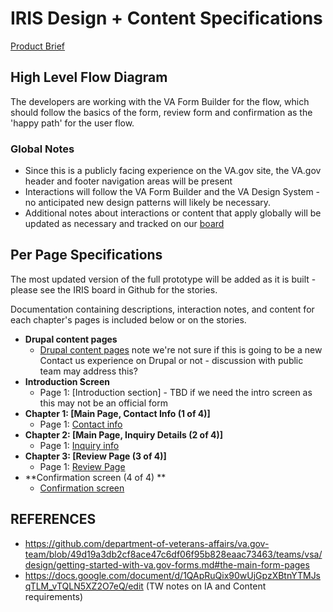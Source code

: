 # IRIS Design + Content Specifications 

[Product Brief](https://github.com/department-of-veterans-affairs/va.gov-team/blob/master/products/iris/IRIS-product-brief.md)

## High Level Flow Diagram
 
The developers are working with the VA Form Builder for the flow, which should follow the basics of the form, review form and confirmation as the 'happy path' for the user flow.

### Global Notes

- Since this is a publicly facing experience on the VA.gov site, the VA.gov header and footer navigation areas will be present
- Interactions will follow the VA Form Builder and the VA Design System - no anticipated new design patterns will likely be necessary.
- Additional notes about interactions or content that apply globally will be updated as necessary and tracked on our [board](https://app.zenhub.com/workspaces/orchidiris-5f29c3a0250c8f001f1397ac/board?repos=285091133
)

## Per Page Specifications
The most updated version of the full prototype will be added as it is built - please see the IRIS board in Github for the stories.

Documentation containing descriptions, interaction notes, and content for each chapter's pages is included below or on the stories.

- **Drupal content pages** 
   - [Drupal content pages](LINK) note we're not sure if this is going to be a new Contact us experience on Drupal or not - discussion with public team may address this?
- **Introduction Screen**
   - Page 1: [Introduction section] - TBD if we need the intro screen as this may not be an official form
- **Chapter 1: [Main Page, Contact Info (1 of 4)]**
   - Page 1: [Contact info](https://github.com/department-of-veterans-affairs/va.gov-team/blob/master/products/iris/IRIS%20Form%20-%20Main%20Page%20Contact%20Info%20(1%20of%204).md)
- **Chapter 2: [Main Page, Inquiry Details (2 of 4)]**
   - Page 1: [Inquiry info](https://github.com/department-of-veterans-affairs/va.gov-team/blob/master/products/iris/IRIS%20Form%20-%20Main%20Page%20Inquiry%20Details%20(2%20of%204).md)
- **Chapter 3: [Review Page (3 of 4)]**
   - Page 1: [Review Page](https://github.com/department-of-veterans-affairs/va.gov-team/blob/master/products/iris/IRIS%20Form%20-%20Review%20Page%20(3%20of%204).md)
- **Confirmation screen (4 of 4) ** 
   - [Confirmation screen](https://github.com/department-of-veterans-affairs/va.gov-team/blob/master/products/iris/IRIS%20Form%20-%20Confirmation%20Page%20(4%20of%204).md)

## REFERENCES ## 
- https://github.com/department-of-veterans-affairs/va.gov-team/blob/49d19a3db2cf8ace47c6df06f95b828eaac73463/teams/vsa/design/getting-started-with-va.gov-forms.md#the-main-form-pages
- https://docs.google.com/document/d/1QApRuQix90wUjGpzXBtnYTMJsqTLM_vTQLN5XZ2O7eQ/edit (TW notes on IA and Content requirements)
